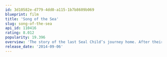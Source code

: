 ```yaml
---
id: 3d10582e-d779-4dd0-a115-1b7b8609b069
blueprint: film
title: 'Song of the Sea'
slug: song-of-the-sea
api_id: 110416
rating: 8.012
popularity: 19.396
overview: 'The story of the last Seal Child’s journey home. After their mother’s disappearance, Ben and Saoirse are sent to live with Granny in the city. When they resolve to return to their home by the sea, their journey becomes a race against time as they are drawn into a world Ben knows only from his mother’s folktales. But this is no bedtime story; these fairy folk have been in our world far too long. It soon becomes clear to Ben that Saoirse is the key to their survival.'
release_date: '2014-09-06'
---
```

